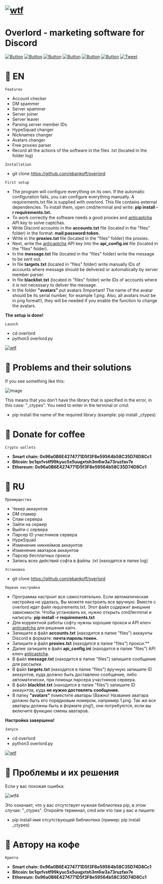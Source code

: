 # [![wtf](https://i.ibb.co/fXzW8w7/Untitled-Copy-Copy-1.png "overlord")](https://www.youtube.com/watch?v=dQw4w9WgXcQ&list=PLrpgO-fUNO4OKpFbFXb2cQlF72Yj3ppJv) 
# Overlord - marketing software for Discord

[![Button](https://badgen.net/badge/patreon/patreon/red?icon=patreon&label)](https://www.patreon.com/ebankoff) [![Button](https://badgen.net/badge/ebankoff/ebankoff/red?icon=github&label)](https://github.com/ebankoff) [![Button](https://badgen.net/badge/BeastBomber/BeastBomber/white?icon=github&label)](https://github.com/ebankoff/Beast_bomber) [![Button](https://badgen.net/badge/telegram/telegram/blue?icon=telegram&label)](https://t.me/The_W_T_F) [![Button](https://badgen.net/badge/fork/fork/purple?icon=github&label)](https://github.com/ebankoff/overlord/fork) [![Button](https://badgen.net/badge/fork/fork/purple?icon=gitlab&label)](https://gitlab.com/ebankoff/overlord/fork) [![Tweet](https://img.shields.io/twitter/url/http/shields.io.svg?style=social)](https://twitter.com/intent/tweet?text=Get%20over%20170%20free%20design%20blocks%20based%20on%20Bootstrap%204&url=https://www.froala.com/design-blocks&via=froala&hashtags=bootstrap,design,templates,blocks,developers)

# 📌 EN

`Features`
* Account checker
*	DM spammer
*	Server spammer
*	Server joiner
*	Server leaver
*	Parsing server member IDs
*	HypeSquad changer
*	Nicknames changer
*	Avatars changer
*	Free proxies parser
* Record all the actions of the software in the files .txt (located in the folder log)

`Installation`
* git clone https://github.com/ebankoff/overlord

`First setup`
- The program will configure everything on its own. If the automatic configuration fails, you can configure everything manually. A requirements.txt file is supplied with overlord. This file contains external dependencies. To install them, open cmd/terminal and write: **pip install -r requirements.txt.**
- To work correctly the software needs a good proxies and [anticaptcha](https://anti-captcha.com) API key to solve captchas.
- Write Discord accounts in the **accounts.txt** file (located in the "files" folder) in the format: **mail:password:token.**
- Write in the **proxies.txt** file (located in the "files" folder) the proxies.
- Next, write the [anticaptcha](https://anti-captcha.com) API key into the **api_config.ini** file (located in the "files" folder). 
- In the **message.txt** file (located in the "files" folder) write the message to be sent out. 
- In file **targets.txt** (located in "files" folder) write manually IDs of accounts where message should be delivered or automatically by server member parser.
- In file **blacklist.txt** (located in "files" folder) write IDs of accounts where it is not necessary to deliver the message. 
- In the folder **"avatars"** put avatars (Important! The name of the avatar should be its serial number, for example 1.png. Also, all avatars must be in png format!), they will be needed if you enable the function to change the avatars. 

**The setup is done!**

`Launch`
* cd overlord
* python3 overlord.py

[![wtf](https://i.ibb.co/HqCQfSQ/Untitled-Copy-Copy-Copy-1.png "overlord")](https://www.youtube.com/watch?v=dQw4w9WgXcQ&list=PLrpgO-fUNO4OKpFbFXb2cQlF72Yj3ppJv)

# 📌 Problems and their solutions

If you see something like this:

![image](https://i.ibb.co/XWNtL0S/Screenshot-1.png "no module named") 

This means that you don't have the library that is specified in the error, in this case: "_ctypes". You need to enter in the terminal or cmd:

* pip install the name of the required library (example: pip install _ctypes)

# 📌 Donate for coffee

`Crypto wallets`
* **Smart chain: 0x96a0B6E4274771D5f3F8e59564b58C35D74D8Cc1**
* **Bitcoin: bc1qxfvstf99kyuc5x5uugxtsh3m6w3a73ruzfav7e**
* **Ethereum: 0x96a0B6E4274771D5f3F8e59564b58C35D74D8Cc1**

# 📌 RU

`Преимущества`
* Чекер аккаунтов
*	DM спамер
*	Спам сервера
*	Зайти на сервер
*	Выйти с сервера
*	Парсер ID участников сервера
*	HypeSquad
*	Изменение никнеймов аккаунтов
*	Изменение аватаров аккаунтов
*	Парсер бесплатных прокси
* Запись всех действий софта в файлы .txt (находятся в папке log)

`Установка`
* git clone https://github.com/ebankoff/overlord

`Первая настройка`
- Программа настроит все самостоятельно. Если автоматическая настройка не удалась, Вы можете настроить все вручную. Вместе с overlord идет файл requirements.txt. Этот файл содержит внешние зависимости. Чтобы установить их, нужно открыть cmd/terminal и написать: **pip install -r requirements.txt**
- Для корректной работы софту нужны хорошие прокси и API ключ [anticaptcha](https://anti-captcha.com) для решения капч.
- Запишите в файл **accounts.txt** (находится в папке "files") аккаунты Discord в формате: **почта:пароль:токен.**
- Запишите в файл **proxies.txt** (находится в папке "files") прокси.**
- Далее запишите в файл **api_config.ini** (находится в папке "files") API ключ [anticaptcha](https://anti-captcha.com). 
- В файл **message.txt** (находится в папке "files") запишите сообщение для рассылки. 
- В файл **targets.txt** (находится в папке "files") вручную запишите ID аккаунтов, куда должно быть доставлено сообщение, либо автоматически, при помощи парсера участников сервера. 
- В файл **blacklist.txt** (находится в папке "files") запишите ID аккаунтов, куда **не нужно достовлять сообщение.** 
- В папку **"avatars"** поместите аватары (Важно! Название аватара должно быть его порядковым номером, например 1.png. Так же все аватары должны быть в формате png!), они потребуются, если вы включите функцию смены аватаров.

**Настройка завершена!**

`Запуск`
* cd overlord
* python3 overlord.py

[![wtf](https://i.ibb.co/HqCQfSQ/Untitled-Copy-Copy-Copy-1.png "overlord")](https://www.youtube.com/watch?v=dQw4w9WgXcQ&list=PLrpgO-fUNO4OKpFbFXb2cQlF72Yj3ppJv)

# 📌 Проблемы и их решения

Если у вас похожая ошибка:

![wtf4](https://i.ibb.co/XWNtL0S/Screenshot-1.png "no module named") 

Это означает, что у вас отсутствует нужная библиотека pip, в этом случае: "_ctypes". Откройте терминал, cmd или что там у вас и пишите:

* pip install имя отсутствующей библиотеки (пример: pip install _ctypes)

# 📌 Автору на кофе

`Крипта`
* **Smart chain: 0x96a0B6E4274771D5f3F8e59564b58C35D74D8Cc1**
* **Bitcoin: bc1qxfvstf99kyuc5x5uugxtsh3m6w3a73ruzfav7e**
* **Ethereum: 0x96a0B6E4274771D5f3F8e59564b58C35D74D8Cc1**
